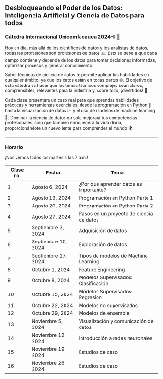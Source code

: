 ## Desbloqueando el Poder de los Datos: Inteligencia Artificial y Ciencia de Datos para todos
### Cátedra Internacional Unicomfacauca 2024-II 🚀

Hoy en día, más allá de los científicos de datos y los analistas de datos, todas las profesiones son profesiones de datos 📊. Esto se debe a que cada campo contiene y depende de los datos para tomar decisiones informadas, optimizar procesos y generar conocimiento.

Saber técnicas de ciencia de datos te permite aplicar tus habilidades en cualquier ámbito, ya que los datos están en todas partes 🌐. El objetivo de esta cátedra es hacer que los temas técnicos complejos sean claros, comprensibles, relevantes para la industria y, sobre todo, ¡divertidos! 👾

Cada clase presentará un caso real para que aprendas habilidades prácticas y herramientas esenciales, desde la programación en Python 🐍 hasta la visualización de datos 📈 y el uso de modelos de machine learning 🤖. Dominar la ciencia de datos no solo mejorará tus competencias profesionales, sino que también enriquecerá tu vida diaria, proporcionándote un nuevo lente para comprender el mundo 🌍.

***

### Horario

¡Nos vemos todos los martes a las 7 a.m.!

| Clase no. | Fecha               | Tema                                     |
|-----------|---------------------|------------------------------------------|
| 1         | Agosto 6, 2024      | ¿Por qué aprender datos es importante?   |
| 2         | Agosto 13, 2024     | Programación en Python Parte 1           |
| 3         | Agosto 20, 2024     | Programación en Python Parte 2           |
| 4         | Agosto 27, 2024     | Pasos en un proyecto de ciencia de datos |
| 5         | Septiembre 3, 2024  | Adquisición de datos                     |
| 6         | Septiembre 10, 2024 | Exploración de datos                     |
| 7         | Septiembre 17, 2024 | Tipos de modelos de Machine Learning     |
| 8         | Octubre 1, 2024     | Feature Engineering                      |
| 9         | Octubre 8, 2024     | Modelos Supervisados: Clasificación      |
| 10        | Octubre 15, 2024    | Modelos Supervisados: Regresión          |
| 11        | Octubre 22, 2024    | Modelos no supervisados                  |
| 12        | Octubre 29, 2024    | Modelos de ensemble                      |
| 13        | Noviembre 5, 2024   | Visualización y comunicación de datos    |
| 14        | Noviembre 12, 2024  | Introducción a redes neuronales          |
| 15        | Noviembre 19, 2024  | Estudios de caso                         |
| 16        | Noviembre 26, 2024  | Estudios de caso                         |

